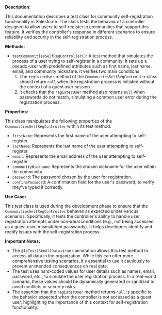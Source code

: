 **Description:**

This documentation describes a test class for community self-registration functionality in Salesforce. The class tests the behavior of a controller designed to allow users to self-register in communities that support this feature. It verifies the controller's response in different scenarios to ensure reliability and security in the self-registration process.

**Methods:**

- `testCommunitiesSelfRegController()`: A test method that simulates the process of a user trying to self-register in a community. It sets up a pseudo-user with predefined attributes such as first name, last name, email, and community nickname. It verifies two main conditions:
  1. The `registerUser` method of the `CommunitiesSelfRegController` class should return `null` when the registration process is initiated without the context of a guest user session.
  2. It checks that the `registerUser` method also returns `null` when passwords do not match, simulating a common user error during the registration process.

**Properties:**

This class manipulates the following properties of the `CommunitiesSelfRegController` within its test method:

- `firstName`: Represents the first name of the user attempting to self-register.
- `lastName`: Represents the last name of the user attempting to self-register.
- `email`: Represents the email address of the user attempting to self-register.
- `communityNickname`: Represents the chosen nickname for the user within the community.
- `password`: The password chosen by the user for registration.
- `confirmPassword`: A confirmation field for the user's password, to verify they've typed it correctly.

**Use Case:**

This test class is used during the development phase to ensure that the `CommunitiesSelfRegController` behaves as expected under various scenarios. Specifically, it tests the controller's ability to handle user registration attempts under non-ideal conditions (e.g., not being accessed as a guest user, mismatched passwords). It helps developers identify and rectify issues with the self-registration process.

**Important Notes:**

- The `@IsTest(SeeAllData=true)` annotation allows this test method to access all data in the organization. While this can offer more comprehensive testing scenarios, it's essential to use it cautiously to prevent unintended consequences on real data.
- The test uses hard-coded values for user details such as names, email, password, etc., to simulate the user registration process. In a real-world scenario, these values should be dynamically generated or sanitized to avoid conflicts or security risks.
- The assertion that the `registerUser` method returns `null` is specific to the behavior expected when the controller is not accessed as a guest user, highlighting the importance of this context for self-registration functionality.
